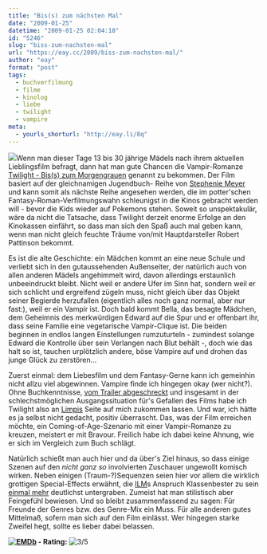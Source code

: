 ```yaml
---
title: "Bis(s) zum nächsten Mal"
date: "2009-01-25"
datetime: "2009-01-25 02:04:18"
id: "5246"
slug: "biss-zum-nachsten-mal"
url: "https://eay.cc/2009/biss-zum-nachsten-mal/"
author: "eay"
format: "post"
tags:
  - buchverfilmung
  - filme
  - kinolog
  - liebe
  - twilight
  - vampire
meta:
  - yourls_shorturl: "http://eay.li/8q"
---
```


![](https://eay.cc/uploads/2009/twilight.jpg)Wenn man dieser Tage 13 bis 30 jährige Mädels nach ihrem aktuellen Lieblingsfilm befragt, dann hat man gute Chancen die Vampir-Romanze [Twilight - Bis(s) zum Morgengrauen](http://www.imdb.com/title/tt1099212/) genannt zu bekommen. Der Film basiert auf der gleichnamigen Jugendbuch- Reihe von [Stephenie Meyer](http://de.wikipedia.org/wiki/Stephenie_Meyer) und kann somit als nächste Reihe angesehen werden, die im potter'schen Fantasy-Roman-Verfilmungswahn schleunigst in die Kinos gebracht werden will - bevor die Kids wieder auf Pokemons stehen. Soweit so unspektakulär, wäre da nicht die Tatsache, dass Twilight derzeit enorme Erfolge an den Kinokassen einfährt, so dass man sich den Spaß auch mal geben kann, wenn man nicht gleich feuchte Träume von/mit Hauptdarsteller Robert Pattinson bekommt.

Es ist die alte Geschichte: ein Mädchen kommt an eine neue Schule und verliebt sich in den gutaussehenden Außenseiter, der natürlich auch von allen anderen Mädels angehimmelt wird, davon allerdings erstaunlich unbeeindruckt bleibt. Nicht weil er andere Ufer im Sinn hat, sondern weil er sich schlicht und ergreifend zügeln muss, nicht gleich über das Objekt seiner Begierde herzufallen (eigentlich alles noch ganz normal, aber nur fast:), weil er ein Vampir ist. Doch bald kommt Bella, das besagte Mädchen, dem Geheimnis des merkwürdigen Edward auf die Spur und er offenbart ihr, dass seine Familie eine vegetarische Vampir-Clique ist. Die beiden beginnen in endlos langen Einstellungen rumzuturteln - zumindest solange Edward die Kontrolle über sein Verlangen nach Blut behält -, doch wie das halt so ist, tauchen urplötzlich andere, böse Vampire auf und drohen das junge Glück zu zerstören...

Zuerst einmal: dem Liebesfilm und dem Fantasy-Gerne kann ich gemeinhin nicht allzu viel abgewinnen. Vampire finde ich hingegen okay (wer nicht?). Ohne Buchkenntnisse, [vom Trailer abgeschreckt](http://www.moviemaze.de/media/trailer/view/flash/33763/) und insgesamt in der schlechstmöglichen Ausgangssituation für's Gefallen des Films habe ich Twilight also an [Limpis](http://spaetz.eayz.net/) Seite auf mich zukommen lassen. Und war, ich hätte es ja selbst nicht gedacht, positiv überrascht. Das, was der Film erreichen möchte, ein Coming-of-Age-Szenario mit einer Vampir-Romanze zu kreuzen, meistert er mit Bravour. Freilich habe ich dabei keine Ahnung, wie er sich im Vergleich zum Buch schlägt.

Natürlich schießt man auch hier und da über's Ziel hinaus, so dass einige Szenen auf den _nicht ganz so_ involvierten Zuschauer ungewollt komisch wirken. Neben einigen (Traum-?)Sequenzen seien hier vor allem die wirklich grottigen Special-Effects erwähnt, die [ILM](http://en.wikipedia.org/wiki/Industrial_Light_and_Magic)s Anspruch Klassenbester zu sein [einmal mehr](//eay.cc/2008/indy-und-et/) deutlichst untergraben. Zumeist hat man stilistisch aber Feingefühl bewiesen. Und so bleibt zusammenfassend zu sagen: Für Freunde der Genres bzw. des Genre-Mix ein Muss. Für alle anderen gutes Mittelmaß, sofern man sich auf den Film einlässt. Wer hingegen starke Zweifel hegt, sollte es lieber dabei belassen.

 **[![EMDb](/uploads/pages/emdb/emdb_mini.gif)](http://eay.cc/emdb/) - Rating:** ![3/5](/uploads/pages/emdb/s_3.gif)
